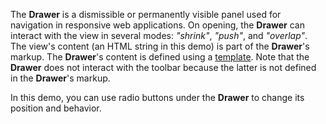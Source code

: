 The <b>Drawer</b> is&nbsp;a&nbsp;dismissible or&nbsp;permanently visible panel used for navigation in&nbsp;responsive web applications. On&nbsp;opening, the <b>Drawer</b> can interact with the view in&nbsp;several modes: <i>"shrink"</i>, <i>"push"</i>, and <i>"overlap"</i>. The view's content (an&nbsp;HTML string in&nbsp;this demo) is&nbsp;part of&nbsp;the <b>Drawer</b>'s markup. The <b>Drawer</b>'s content is&nbsp;defined using a&nbsp;<a href="/Documentation/ApiReference/UI_Widgets/dxDrawer/Configuration/#template">template</a>. Note that the <b>Drawer</b> does not interact with the toolbar because the latter is&nbsp;not defined in&nbsp;the <b>Drawer</b>'s markup.
 
In&nbsp;this demo, you can use radio buttons under the <b>Drawer</b> to&nbsp;change its position and behavior.